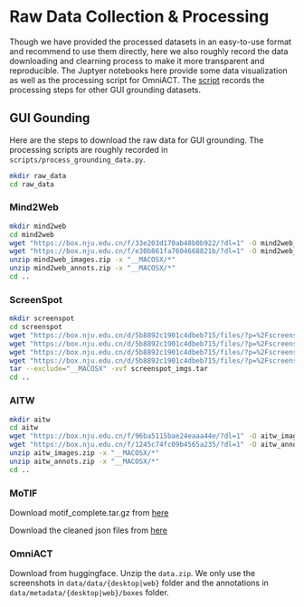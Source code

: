 # Raw Data Collection & Processing

Though we have provided the processed datasets in an easy-to-use format and recommend to use them directly, here we also roughly record the data downloading and clearning process to make it more transparent and reproducible. The Juptyer notebooks here provide some data visualization as well as the processing script for OmniACT. The [script](process_grounding_data.py) records the processing steps for other GUI grounding datasets.

## GUI Gounding

Here are the steps to download the raw data for GUI grounding. The processing scripts are roughly recorded in `scripts/process_grounding_data.py`.

```bash
mkdir raw_data
cd raw_data
```

### Mind2Web

```bash
mkdir mind2web
cd mind2web
wget "https://box.nju.edu.cn/f/33e203d170ab48b0b922/?dl=1" -O mind2web_images.zip
wget "https://box.nju.edu.cn/f/e30b861fa7604668821b/?dl=1" -O mind2web_annots.zip
unzip mind2web_images.zip -x "__MACOSX/*"
unzip mind2web_annots.zip -x "__MACOSX/*"
cd ..
```

### ScreenSpot

```bash
mkdir screenspot
cd screenspot
wget "https://box.nju.edu.cn/d/5b8892c1901c4dbeb715/files/?p=%2Fscreenspot_desktop.json&dl=1" -O screenspot_desktop.json
wget "https://box.nju.edu.cn/d/5b8892c1901c4dbeb715/files/?p=%2Fscreenspot_imgs.tar&dl=1" -O screenspot_imgs.tar
wget "https://box.nju.edu.cn/d/5b8892c1901c4dbeb715/files/?p=%2Fscreenspot_mobile.json&dl=1" -O screenspot_mobile.json
wget "https://box.nju.edu.cn/d/5b8892c1901c4dbeb715/files/?p=%2Fscreenspot_web.json&dl=1" -O screenspot_web.json
tar --exclude="__MACOSX" -xvf screenspot_imgs.tar
cd ..
```

### AITW

```bash
mkdir aitw
cd aitw
wget "https://box.nju.edu.cn/f/96ba5115bae24eaaa44e/?dl=1" -O aitw_images.zip
wget "https://box.nju.edu.cn/f/1245c74fc09b4565a235/?dl=1" -O aitw_annots.zip
unzip aitw_images.zip -x "__MACOSX/*"
unzip aitw_annots.zip -x "__MACOSX/*"
cd ..
```

### MoTIF

Download motif_complete.tar.gz from [here](https://drive.google.com/file/d/1_yT0QMUyogA-dS0ozBH8Q9Tn5pH9AdvE/view?usp=share_link)

Download the cleaned json files from [here](https://drive.google.com/file/d/1HD0nuFqAyapxmJiWj8Xhl3LeUDPVRIgm/view)


### OmniACT

Download from huggingface. Unzip the `data.zip`. We only use the screenshots in `data/data/{desktop|web}` folder and the annotations in `data/metadata/{desktop|web}/boxes` folder.
